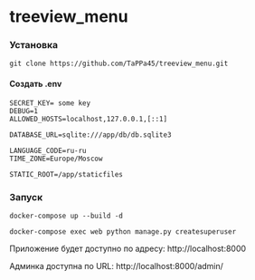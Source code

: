 # treeview_menu
### Установка
```
git clone https://github.com/TaPPa45/treeview_menu.git
```

#### Создать .env
```
SECRET_KEY= some key
DEBUG=1
ALLOWED_HOSTS=localhost,127.0.0.1,[::1]

DATABASE_URL=sqlite:///app/db/db.sqlite3

LANGUAGE_CODE=ru-ru
TIME_ZONE=Europe/Moscow

STATIC_ROOT=/app/staticfiles
```
### Запуск
```docker-compose up --build -d```

```docker-compose exec web python manage.py createsuperuser```


Приложение будет доступно по адресу: http://localhost:8000

Админка доступна по URL: http://localhost:8000/admin/
